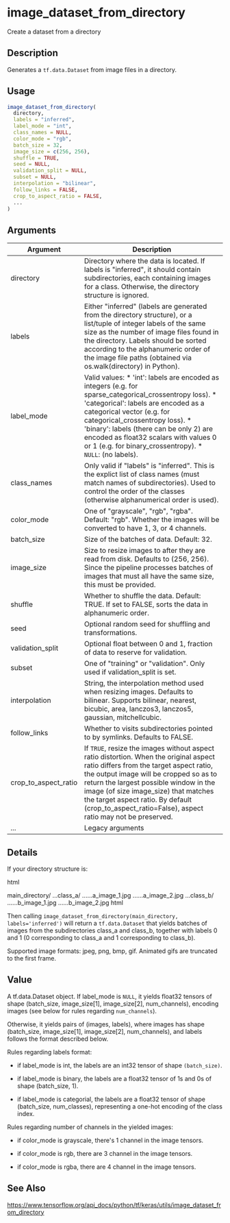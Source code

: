 # image_dataset_from_directory


Create a dataset from a directory




## Description

Generates a ``tf.data.Dataset`` from image files in a directory.





## Usage
```r
image_dataset_from_directory(
  directory,
  labels = "inferred",
  label_mode = "int",
  class_names = NULL,
  color_mode = "rgb",
  batch_size = 32,
  image_size = c(256, 256),
  shuffle = TRUE,
  seed = NULL,
  validation_split = NULL,
  subset = NULL,
  interpolation = "bilinear",
  follow_links = FALSE,
  crop_to_aspect_ratio = FALSE,
  ...
)
```




## Arguments


Argument      |Description
------------- |----------------
directory | Directory where the data is located. If labels is "inferred", it should contain subdirectories, each containing images for a class. Otherwise, the directory structure is ignored.
labels | Either "inferred" (labels are generated from the directory structure), or a list/tuple of integer labels of the same size as the number of image files found in the directory. Labels should be sorted according to the alphanumeric order of the image file paths (obtained via os.walk(directory) in Python).
label_mode | Valid values:   *  'int': labels are encoded as integers (e.g. for sparse_categorical_crossentropy loss).  *  'categorical': labels are encoded as a categorical vector (e.g. for categorical_crossentropy loss).  *  'binary': labels (there can be only 2) are encoded as float32 scalars with values 0 or 1 (e.g. for binary_crossentropy).  *  `NULL`: (no labels).
class_names | Only valid if "labels" is "inferred". This is the explict list of class names (must match names of subdirectories). Used to control the order of the classes (otherwise alphanumerical order is used).
color_mode | One of "grayscale", "rgb", "rgba". Default: "rgb". Whether the images will be converted to have 1, 3, or 4 channels.
batch_size | Size of the batches of data. Default: 32.
image_size | Size to resize images to after they are read from disk. Defaults to (256, 256). Since the pipeline processes batches of images that must all have the same size, this must be provided.
shuffle | Whether to shuffle the data. Default: TRUE. If set to FALSE, sorts the data in alphanumeric order.
seed | Optional random seed for shuffling and transformations.
validation_split | Optional float between 0 and 1, fraction of data to reserve for validation.
subset | One of "training" or "validation". Only used if validation_split is set.
interpolation | String, the interpolation method used when resizing images. Defaults to bilinear. Supports bilinear, nearest, bicubic, area, lanczos3, lanczos5, gaussian, mitchellcubic.
follow_links | Whether to visits subdirectories pointed to by symlinks. Defaults to FALSE.
crop_to_aspect_ratio | If ``TRUE``, resize the images without aspect ratio distortion. When the original aspect ratio differs from the target aspect ratio, the output image will be cropped so as to return the largest possible window in the image (of size image_size) that matches the target aspect ratio. By default (crop_to_aspect_ratio=False), aspect ratio may not be preserved.
... | Legacy arguments




## Details

If your directory structure is:

html<div class="sourceCode">main_directory/
...class_a/
......a_image_1.jpg
......a_image_2.jpg
...class_b/
......b_image_1.jpg
......b_image_2.jpg
html</div>

Then calling ``image_dataset_from_directory(main_directory, labels='inferred')``
will return a ``tf.data.Dataset`` that yields batches of images from the
subdirectories class_a and class_b, together with labels 0 and 1 (0
corresponding to class_a and 1 corresponding to class_b).

Supported image formats: jpeg, png, bmp, gif. Animated gifs are truncated to
the first frame.





## Value

A tf.data.Dataset object. If label_mode is ``NULL``, it yields float32
tensors of shape (batch_size, image_size[1], image_size[2], num_channels),
encoding images (see below for rules regarding ``num_channels``).

Otherwise, it yields pairs of (images, labels), where images has shape
(batch_size, image_size[1], image_size[2], num_channels), and labels
follows the format described below.

Rules regarding labels format:


*  if label_mode is int, the labels are an int32 tensor of shape
`(batch_size)`.

*  if label_mode is binary, the labels are a float32 tensor of 1s and 0s of
shape (batch_size, 1).

*  if label_mode is categorial, the labels are a float32 tensor of shape
(batch_size, num_classes), representing a one-hot encoding of the class
index.


Rules regarding number of channels in the yielded images:


*  if color_mode is grayscale, there's 1 channel in the image tensors.

*  if color_mode is rgb, there are 3 channel in the image tensors.

*  if color_mode is rgba, there are 4 channel in the image tensors.







## See Also

https://www.tensorflow.org/api_docs/python/tf/keras/utils/image_dataset_from_directory



